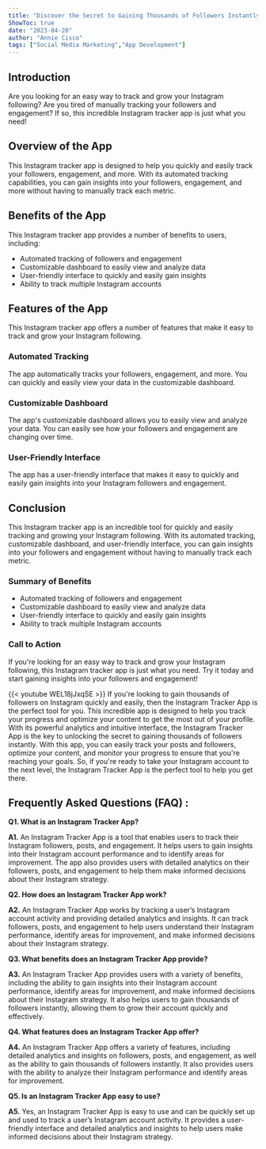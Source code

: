 ```yaml
---
title: "Discover the Secret to Gaining Thousands of Followers Instantly with this Incredible Instagram Tracker App!"
ShowToc: true 
date: "2023-04-20"
author: "Annie Cisco" 
tags: ["Social Media Marketing","App Development"]
---
```

## Introduction

Are you looking for an easy way to track and grow your Instagram following? Are you tired of manually tracking your followers and engagement? If so, this incredible Instagram tracker app is just what you need!

## Overview of the App

This Instagram tracker app is designed to help you quickly and easily track your followers, engagement, and more. With its automated tracking capabilities, you can gain insights into your followers, engagement, and more without having to manually track each metric.

## Benefits of the App

This Instagram tracker app provides a number of benefits to users, including:

- Automated tracking of followers and engagement
- Customizable dashboard to easily view and analyze data
- User-friendly interface to quickly and easily gain insights
- Ability to track multiple Instagram accounts

## Features of the App

This Instagram tracker app offers a number of features that make it easy to track and grow your Instagram following. 

### Automated Tracking

The app automatically tracks your followers, engagement, and more. You can quickly and easily view your data in the customizable dashboard. 

### Customizable Dashboard

The app's customizable dashboard allows you to easily view and analyze your data. You can easily see how your followers and engagement are changing over time.

### User-Friendly Interface 

The app has a user-friendly interface that makes it easy to quickly and easily gain insights into your Instagram followers and engagement.

## Conclusion

This Instagram tracker app is an incredible tool for quickly and easily tracking and growing your Instagram following. With its automated tracking, customizable dashboard, and user-friendly interface, you can gain insights into your followers and engagement without having to manually track each metric. 

### Summary of Benefits

- Automated tracking of followers and engagement
- Customizable dashboard to easily view and analyze data
- User-friendly interface to quickly and easily gain insights
- Ability to track multiple Instagram accounts

### Call to Action

If you're looking for an easy way to track and grow your Instagram following, this Instagram tracker app is just what you need. Try it today and start gaining insights into your followers and engagement!

{{< youtube WEL18jJxqSE >}} 
If you're looking to gain thousands of followers on Instagram quickly and easily, then the Instagram Tracker App is the perfect tool for you. This incredible app is designed to help you track your progress and optimize your content to get the most out of your profile. With its powerful analytics and intuitive interface, the Instagram Tracker App is the key to unlocking the secret to gaining thousands of followers instantly. With this app, you can easily track your posts and followers, optimize your content, and monitor your progress to ensure that you're reaching your goals. So, if you're ready to take your Instagram account to the next level, the Instagram Tracker App is the perfect tool to help you get there.

## Frequently Asked Questions (FAQ) :
**Q1. What is an Instagram Tracker App?** 

**A1.** An Instagram Tracker App is a tool that enables users to track their Instagram followers, posts, and engagement. It helps users to gain insights into their Instagram account performance and to identify areas for improvement. The app also provides users with detailed analytics on their followers, posts, and engagement to help them make informed decisions about their Instagram strategy. 

**Q2. How does an Instagram Tracker App work?**

**A2.** An Instagram Tracker App works by tracking a user’s Instagram account activity and providing detailed analytics and insights. It can track followers, posts, and engagement to help users understand their Instagram performance, identify areas for improvement, and make informed decisions about their Instagram strategy. 

**Q3. What benefits does an Instagram Tracker App provide?** 

**A3.** An Instagram Tracker App provides users with a variety of benefits, including the ability to gain insights into their Instagram account performance, identify areas for improvement, and make informed decisions about their Instagram strategy. It also helps users to gain thousands of followers instantly, allowing them to grow their account quickly and effectively. 

**Q4. What features does an Instagram Tracker App offer?**

**A4.** An Instagram Tracker App offers a variety of features, including detailed analytics and insights on followers, posts, and engagement, as well as the ability to gain thousands of followers instantly. It also provides users with the ability to analyze their Instagram performance and identify areas for improvement. 

**Q5. Is an Instagram Tracker App easy to use?**

**A5.** Yes, an Instagram Tracker App is easy to use and can be quickly set up and used to track a user’s Instagram account activity. It provides a user-friendly interface and detailed analytics and insights to help users make informed decisions about their Instagram strategy.


